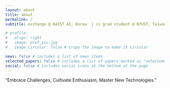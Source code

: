 ```yaml
---
layout: about
title: about
permalink: /
subtitle: exchange @ KAIST AI, Korea  | cs grad student @ NTUST, Taiwan.

# profile:
#   align: right
#   image: prof_pic.jpg
#   image_circular: false # crops the image to make it circular

news: false # includes a list of news items
selected_papers: false # includes a list of papers marked as "selected={true}"
social: false # includes social icons at the bottom of the page
---
```


“Embrace Challenges, Cultivate Enthusiasm, Master New Technologies.”
